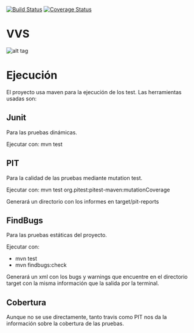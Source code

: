 [![Build Status](https://travis-ci.org/Darktuse/VVS.svg)](https://travis-ci.org/Darktuse/VVS)
[![Coverage Status](https://coveralls.io/repos/Darktuse/VVS/badge.svg?branch=master&service=github)](https://coveralls.io/github/Darktuse/VVS?branch=master)
# VVS

![alt tag](https://dl.dropboxusercontent.com/u/11709639/class-diagram-with-notes-simplified.png)

Ejecución
=========

El proyecto usa maven para la ejecución de los test. Las herramientas usadas son:


Junit
-----

Para las pruebas dinámicas. 

Ejecutar con: mvn test

PIT
---

Para la calidad de las pruebas mediante mutation test.

Ejecutar con: mvn test org.pitest:pitest-maven:mutationCoverage

Generará un directorio con los informes en target/pit-reports

FindBugs
--------

Para las pruebas estáticas del proyecto.

Ejecutar con: 
- mvn test
- mvn findbugs:check

Generará un xml con los bugs y warnings que encuentre en el directorio target con la misma información que la salida por la terminal.

Cobertura
---------

Aunque no se use directamente, tanto travis como PIT nos da la información sobre la cobertura de las pruebas.